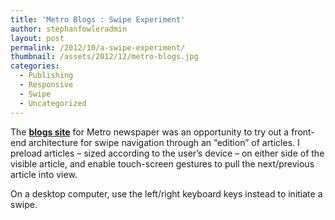 ```yaml
---
title: 'Metro Blogs : Swipe Experiment'
author: stephanfowleradmin
layout: post
permalink: /2012/10/a-swipe-experiment/
thumbnail: /assets/2012/12/metro-blogs.jpg
categories:
  - Publishing
  - Responsive
  - Swipe
  - Uncategorized
---
```


The [**blogs site**][1] for Metro newspaper was an opportunity to try out a front-end architecture for swipe navigation through an &#8220;edition&#8221; of articles. I preload articles &#8211; sized according to the user&#8217;s device &#8211; on either side of the visible article, and enable touch-screen gestures to pull the next/previous article into view.

On a desktop computer, use the left/right keyboard keys instead to initiate a swipe.

 [1]: http://blogs.metro.co.uk/ "Metro Blogs"
